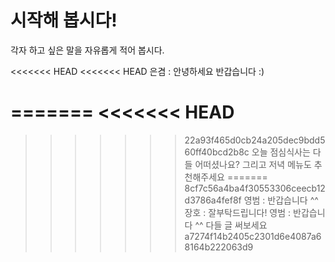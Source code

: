 # 시작해 봅시다!
각자 하고 싶은 말을 자유롭게 적어 봅시다.

<<<<<<< HEAD
<<<<<<< HEAD
        은겸 : 안녕하세요 반갑습니다 :)
        
=======
<<<<<<< HEAD
=======

>>>>>>> 22a93f465d0cb24a205dec9bdd560ff40bcd2b8c
오늘 점심식사는 다들 어떠셨나요? 그리고 저녁 메뉴도 추천해주세요
=======
>>>>>>> 8cf7c56a4ba4f30553306ceecb12d3786a4fef8f
영범 : 반갑습니다 ^^
장호 : 잘부탁드립니다!
영범 : 반갑습니다 ^^ 다들 글 써보세요
>>>>>>> a7274f14b2405c2301d6e4087a68164b222063d9
